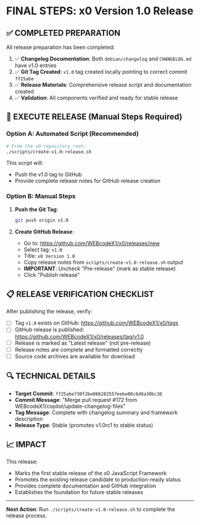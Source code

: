 # FINAL STEPS: x0 Version 1.0 Release

## ✅ COMPLETED PREPARATION

All release preparation has been completed:

1. ✅ **Changelog Documentation**: Both `debian/changelog` and `CHANGELOG.md` have v1.0 entries
2. ✅ **Git Tag Created**: `v1.0` tag created locally pointing to correct commit `ff25abe`  
3. ✅ **Release Materials**: Comprehensive release script and documentation created
4. ✅ **Validation**: All components verified and ready for stable release

## 🚀 EXECUTE RELEASE (Manual Steps Required)

### Option A: Automated Script (Recommended)

```bash
# From the x0 repository root:
./scripts/create-v1.0-release.sh
```

This script will:
- Push the v1.0 tag to GitHub
- Provide complete release notes for GitHub release creation

### Option B: Manual Steps

1. **Push the Git Tag**:
   ```bash
   git push origin v1.0
   ```

2. **Create GitHub Release**:
   - Go to: https://github.com/WEBcodeX1/x0/releases/new
   - Select tag: `v1.0`
   - Title: `x0 Version 1.0`
   - Copy release notes from `scripts/create-v1.0-release.sh` output
   - **IMPORTANT**: Uncheck "Pre-release" (mark as stable release)
   - Click "Publish release"

## 📋 RELEASE VERIFICATION CHECKLIST

After publishing the release, verify:

- [ ] Tag `v1.0` exists on GitHub: https://github.com/WEBcodeX1/x0/tags
- [ ] GitHub release is published: https://github.com/WEBcodeX1/x0/releases/tag/v1.0
- [ ] Release is marked as "Latest release" (not pre-release)
- [ ] Release notes are complete and formatted correctly
- [ ] Source code archives are available for download

## 🔍 TECHNICAL DETAILS

- **Target Commit**: `ff25abe730f2be066282557eebe08c6d0a30bc38` 
- **Commit Message**: "Merge pull request #172 from WEBcodeX1/copilot/update-changelog-files"
- **Tag Message**: Complete with changelog summary and framework description
- **Release Type**: Stable (promotes v1.0rc1 to stable status)

## 📈 IMPACT

This release:
- Marks the first stable release of the x0 JavaScript Framework  
- Promotes the existing release candidate to production-ready status
- Provides complete documentation and GitHub integration
- Establishes the foundation for future stable releases

---

**Next Action**: Run `./scripts/create-v1.0-release.sh` to complete the release process.